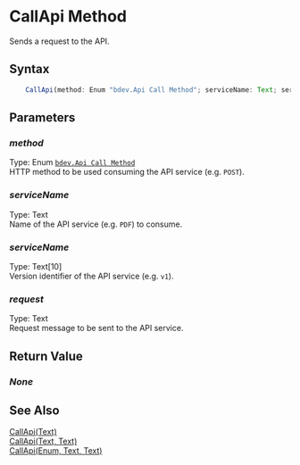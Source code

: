 # CallApi Method
Sends a request to the API.

## Syntax
```javascript
    CallApi(method: Enum "bdev.Api Call Method"; serviceName: Text; serviceVersion: Text[10]; request: Text)
```

## Parameters
### *method*
Type: Enum [`bdev.Api Call Method`](./Api_Call_Method.md)<br/>
HTTP method to be used consuming the API service (e.g. `POST`).
### *serviceName*
Type: Text<br/>
Name of the API service (e.g. `PDF`) to consume.
### *serviceName*
Type: Text[10]<br/>
Version identifier of the API service (e.g. `v1`).
### *request*
Type: Text<br/>
Request message to be sent to the API service.

## Return Value
### *None*

## See Also
[CallApi(Text)](./CallApi1.md)<br />
[CallApi(Text, Text)](./CallApi2.md)<br />
[CallApi(Enum, Text, Text)](./CallApi3.md)